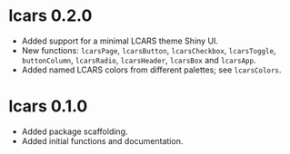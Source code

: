 # lcars 0.2.0

* Added support for a minimal LCARS theme Shiny UI.
* New functions: `lcarsPage`, `lcarsButton`, `lcarsCheckbox`, `lcarsToggle`, `buttonColumn`, `lcarsRadio`, `lcarsHeader`, `lcarsBox` and `lcarsApp`.
* Added named LCARS colors from different palettes; see `lcarsColors`.

# lcars 0.1.0

* Added package scaffolding.
* Added initial functions and documentation.
